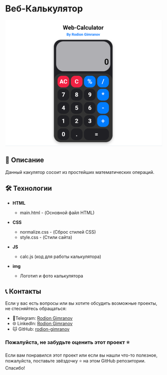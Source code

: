 # Веб-Калькулятор

![Изображения калькулятора](img/calculator.png)

## 📜 Описание

Данный какулятор сосоит из простейших математических операций.

## 🛠 Технологии

- **HTML**
  - main.html - (Основной файл HTML)

- **CSS**
  - normalize.css - (Сброс стилей CSS)
  - style.css - (Стили сайта)

- **JS**
  - calc.js (код для работы калькулятора)

- **img**
  - Логотип и фото калькулятора

## 📞 Контакты

Если у вас есть вопросы или вы хотите обсудить возможные проекты, не стесняйтесь обращаться:

- 📱Telegram: [Rodion Gimranov](https://t.me/RodionGimranov)
- 🌐 LinkedIn: [Rodion Gimranov](https://www.linkedin.com/in/rodiongimranov/)
- 🐱 GitHub: [rodion-gimranov](https://github.com/RodionGimranov)

### Пожалуйста, не забудьте оценить этот проект ⭐

Если вам понравился этот проект или если вы нашли что-то полезное, пожалуйста, поставьте звёздочку ⭐ на этом GitHub репозитории. Спасибо!